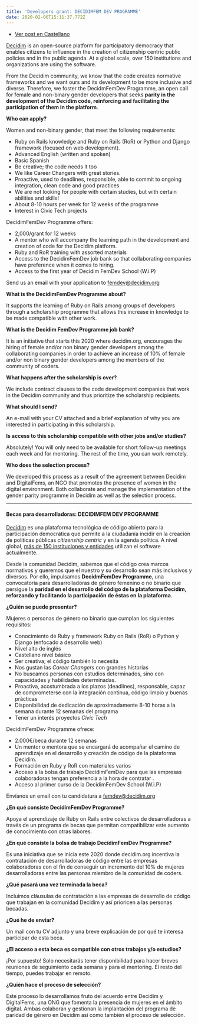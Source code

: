 ```yaml
---
title: 'Developers grant: DECIDIMFEM DEV PROGRAMME'
date: 2020-02-06T15:11:37.772Z
---
```


* [Ver post en Castellano](/blog/2020-02-06-developers-grant-decidimfem-dev-programme/#cast)

[Decidim](https://decidim.org/) is an open-source platform for participatory democracy that enables citizens to influence in the creation of citizenship centric public policies and in the public agenda. At a global scale, over 150 institutions and organizations are using the software.

From the Decidim community, we know that the code creates normative frameworks and we want ours and its development to be more inclusive and diverse. Therefore, we foster the DecidmFemDev Programme, an open call for female and non-binary gender developers that seeks **parity in the development of the Decidim code, reinforcing and facilitating the participation of them in the platform**.

**Who can apply?**

Women and non-binary gender, that meet the following requirements:

* Ruby on Rails knowledge and Ruby on Rails (RoR) or Python and Django framework (focused on web development).
* Advanced English (written and spoken)
* Basic Spanish
* Be creative; the code needs it too
* We like Career Changers with great stories.
* Proactive, used to deadlines, responsible, able to commit to ongoing integration, clean code and good practices
* We are not looking for people with certain studies, but with certain abilities and skills!
* About 8-10 hours per week for 12 weeks of the programme
* Interest in Civic Tech projects

DecidimFemDev Programme offers:

* 2,000/grant for 12 weeks
* A mentor who will accompany the learning path in the development and creation of code for the Decidim platform.
* Ruby and RoR training with assorted materials
* Access to the DecidimFemDev job bank so that collaborating companies have preference when it comes to hiring.
* Access to the first year of Decidim FemDev School (W.i.P)

Send us an email with your application to [femdev@decidim.org](mailto:femdev@decidim.org)

**What is the DecidimFemDev Programme about?**

It supports the learning of Ruby on Rails among groups of developers through a scholarship programme that allows this increase in knowledge to be made compatible with other work.

**What is the Decidim FemDev Programme job bank?**

It is an initiative that starts this 2020 where decidim.org, encourages the hiring of female and/or non binary gender developers among the collaborating companies in order to achieve an increase of 10% of female and/or non binary gender developers among the members of the community of coders.

**What happens after the scholarship is over?**

We include contract clauses to the code development companies that work in the Decidim community and thus prioritize the scholarship recipients.

**What should I send?**

An e-mail with your CV attached and a brief explanation of why you are interested in participating in this scholarship.

**Is access to this scholarship compatible with other jobs and/or studies?**

Absolutely! You will only need to be available for short follow-up meetings each week and for mentoring. The rest of the time, you can work remotely.

**Who does the selection process?**

We developed this process as a result of the agreement between Decidim and DigitalFems, an NGO that promotes the presence of women in the digital environment. Both collaborate and manage the implementation of the gender parity programme in Decidim as well as the selection process.

---

#### <a name="cast"></a> Becas para desarrolladoras: DECIDIMFEM DEV PROGRAMME

[Decidim](https://decidim.org/) es una plataforma tecnológica de código abierto para la participación democrática que permite a la ciudadanía incidir en la creación de políticas públicas *citizenship centric* y en la agenda política. A nivel global, [más de 150 instituciones y entidades](https://decidim.org/usedby/) utilizan el software actualmente.

Desde la comunidad Decidim, sabemos que el código crea marcos normativos y queremos que el nuestro y su desarrollo sean más inclusivos y diversos. Por ello, impulsamos **DecidmFemDev Programme**, una convocatoria para desarrolladoras de género femenino o no binario que persigue la **paridad en el desarrollo del código de la plataforma Decidim, reforzando y facilitando la participación de éstas en la plataforma**.

**¿Quién se puede presentar?**

Mujeres o personas de género no binario que cumplan los siguientes requisitos:

* Conocimiento de Ruby y framework Ruby on Rails (RoR) o Python y Django (enfocado a desarrollo web)
* Nivel alto de inglés
* Castellano nivel básico
* Ser creativa; el código también lo necesita
* Nos gustan las *Career Changers* con grandes historias
* No buscamos personas con estudios determinados, sino con capacidades y habilidades determinadas.
* Proactiva, acostumbrada a los plazos (deadlines), responsable, capaz de comprometerse con la integración continua, código limpio y buenas prácticas
* Disponibilidad de dedicación de aproximadamente 8-10 horas a la semana durante 12 semanas del programa
* Tener un interés proyectos *Civic Tech*

DecidimFemDev Programme ofrece:

* 2.000€/beca durante 12 semanas
* Un mentor o mentora que se encargará de acompañar el camino de aprendizaje en el desarrollo y creación de código de la plataforma Decidim.
* Formación en Ruby y RoR con materiales varios
* Acceso a la bolsa de trabajo DecidimFemDev para que las empresas colaboradoras tengan preferencia a la hora de contratar .
* Acceso al primer curso de la DecidimFemDev School (W.i.P)

Envíanos un email con tu candidatura a [femdev@decidim.org](mailto:femdev@decidim.org)

**¿En qué consiste DecidimFemDev Programme?**

Apoya el aprendizaje de Ruby on Rails entre colectivos de desarrolladoras a través de un programa de becas que permitan compatibilizar este aumento de conocimiento con otras labores.

**¿En qué consiste la bolsa de trabajo DecidimFemDev Programme?**

Es una iniciativa que se inicia este 2020 donde decidim.org incentiva la contratación de desarrolladoras de código entre las empresas colaboradoras con el fin de conseguir un incremento del 10% de mujeres desarrolladoras entre las personas miembro de la comunidad de coders.

**¿Qué pasará una vez terminada la beca?**

Incluimos cláusulas de contratación a las empresas de desarrollo de código que trabajan en la comunidad Decidim y así prioricen a las personas becadas.

**¿Qué he de enviar?**

Un mail con tu CV adjunto y una breve explicación de por qué te interesa participar de esta beca.

**¿El acceso a esta beca es compatible con otros trabajos y/o estudios?**

¡Por supuesto! Solo necesitarás tener disponibilidad para hacer breves reuniones de seguimiento cada semana y para el mentoring. El resto del tiempo, puedes trabajar en remoto.

**¿Quién hace el proceso de selección?**

Este proceso lo desarrollamos fruto del acuerdo entre Decidim y DigitalFems, una ONG que fomenta la presencia de mujeres en el ámbito digital. Ambas colaboran y gestionan la implantación del programa de paridad de género en Decidim así como también el proceso de selección.
